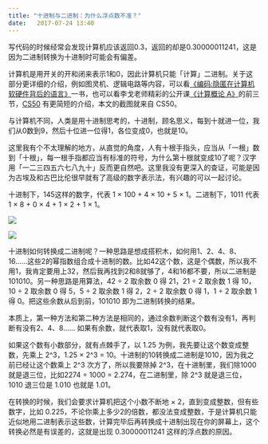 ```yaml
---
title: "十进制与二进制：为什么浮点数不准？"
date:   2017-07-24 13:40
---
```


写代码的时候经常会发现计算机应该返回0.3，返回的却是0.30000011241，这是因为二进制转换为十进制时可能会有偏差。

计算机是用开关的开和闭来表示1和0，因此计算机只能「计算」二进制。关于这部分更详细的介绍，例如图灵机、逻辑电路等内容，可以看[《编码:隐匿在计算机软硬件背后的语言》](https://www.amazon.cn/Code-The-Hidden-Language-of-Computer-Hardware-and-Software-Petzold-Charles/dp/0735611319/ref=sr_1_5?ie=UTF8&qid=1500874764&sr=8-5&keywords=%E7%BC%96%E7%A0%81+%E9%9A%90%E5%8C%BF%E5%9C%A8%E8%AE%A1%E7%AE%97%E6%9C%BA%E8%BD%AF%E7%A1%AC%E4%BB%B6%E8%83%8C%E5%90%8E%E7%9A%84%E8%AF%AD%E8%A8%80)一书，也可以看李戈老师精彩的公开课[《计算概论 A》](https://pan.baidu.com/share/link?uk=1846002289&shareid=1862561932#list/path=%2F)的前三节，[CS50](https://cs50.harvard.edu/) 有更简短的介绍，本文的截图就来自 CS50。

与计算机不同，人类是用十进制思考的，十进制，顾名思义，每到十就进一位，我们从0数到9，然后十位进一位得1，各位变成0，也就是10。

这里我有个不太理解的地方，从直觉的角度，人有十根手指头，应当从「一根」数到「十根」，每一根手指都应当有标准的符号，为什么第十根就变成10了呢？汉字用「一二三四五六七八九十」反而更自然吧。这里我没有更深入的查证，可能是因为古埃及和古巴比伦很早就有了高级的数字表示法，有兴趣的可以一起讨论。

十进制下，145这样的数字，代表 1 × 100 + 4 × 10 + 5 × 1。二进制下，1011 代表 1 × 8 + 0 × 4 + 1 × 2 + 1 × 1。

![](https://ws1.sinaimg.cn/large/006tKfTcgy1fhux3pnyu4j31ao0k0jsu.jpg)

![](https://ws1.sinaimg.cn/large/006tKfTcgy1fhux3oatd3j31ao0k0jtc.jpg)

十进制如何转换成二进制呢？一种思路是想成搭积木，如何用1、2、4、8、16……这些2的幂指数组合成十进制的数。比如42这个数，这是个偶数，所以我不用1，我肯定要用上32，然后我再找到2和8就够了，4和16都不要，所以二进制是101010。另一种思路是用算法，42 ÷ 2 取余数 0 得 21，21 ÷ 2 取余数 1 得 10，10 ÷ 2 取余数 0 得 5，5 ÷ 2 取余数 1 得 2，2 ÷ 2 取余数 0 得 1，1 ÷ 2 取余数 1 得 0。把这些余数从后到前，101010 即为二进制转换的结果。

本质上，第一种方法和第二种方法是相同的，通过余数判断这个数有没有1，再判断有没有2、4、8…… 如果有余数，就代表取1，没有就代表取0。

如果这个数有小数部分，就有点棘手了，以 1.25 为例，我先要让这个数变成整数，先乘上 2^3，1.25 × 2^3 = 10。十进制的10转换成二进制是1010，因为我之前已经让这个数乘上 2^3 次方了，所以我要除掉 2^3，在十进制里，我们除1000就是退三位，比如2274 ÷ 1000 = 2.274，在二进制里，除 2^3 就是退三位，1010 退三位是 1.010 也就是 1.01。

在转换的时候，我们会要求计算机把这个小数不断地 × 2，直到变成整数，但有些数字，比如 0.225，不论你乘上多少2的倍数，都没法变成整数，于是计算机只能近似地用二进制表示这些数，计算完毕后再转换成十进制出现在你的屏幕上，这个转换必然是有误差的，这就是出现 0.30000011241 这样的浮点数的原因。